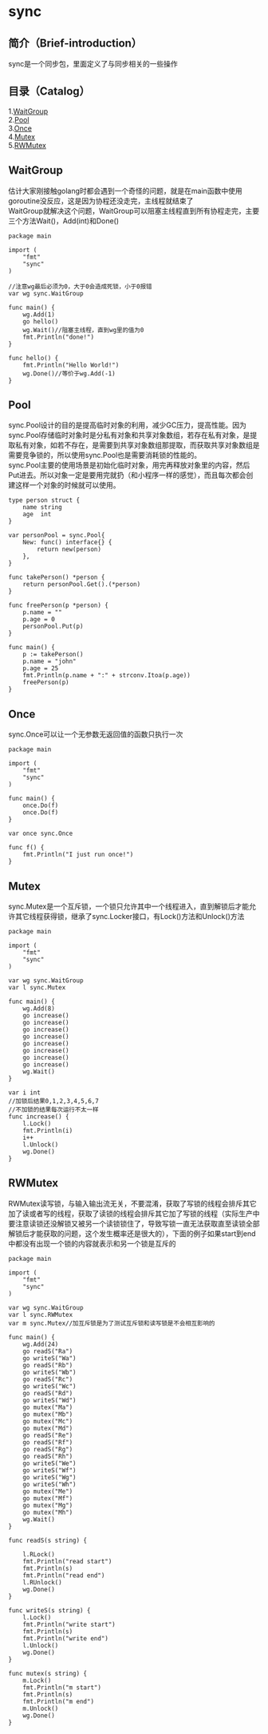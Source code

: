 # sync
## 简介（Brief-introduction）
sync是一个同步包，里面定义了与同步相关的一些操作
## 目录（Catalog）
1.[WaitGroup](#waitgroup)</br>
2.[Pool](#pool)</br>
3.[Once](#once)</br>
4.[Mutex](#mutex)</br>
5.[RWMutex](#rwmutex)
## WaitGroup
估计大家刚接触golang时都会遇到一个奇怪的问题，就是在main函数中使用goroutine没反应，这是因为协程还没走完，主线程就结束了</br>
WaitGroup就解决这个问题，WaitGroup可以阻塞主线程直到所有协程走完，主要三个方法Wait()，Add(int)和Done()
```
package main

import (
	"fmt"
	"sync"
)

//注意wg最后必须为0，大于0会造成死锁，小于0报错
var wg sync.WaitGroup

func main() {
	wg.Add(1)
	go hello()
	wg.Wait()//阻塞主线程，直到wg里的值为0
	fmt.Println("done!")
}

func hello() {
	fmt.Println("Hello World!")
	wg.Done()//等价于wg.Add(-1)
}

```
## Pool
sync.Pool设计的目的是提高临时对象的利用，减少GC压力，提高性能。因为sync.Pool存储临时对象时是分私有对象和共享对象数组，若存在私有对象，是提取私有对象，如若不存在，是需要到共享对象数组那提取，而获取共享对象数组是需要竞争锁的，所以使用sync.Pool也是需要消耗锁的性能的。</br>
sync.Pool主要的使用场景是初始化临时对象，用完再释放对象里的内容，然后Put进去。所以对象一定是要用完就扔（和小程序一样的感觉），而且每次都会创建这样一个对象的时候就可以使用。
```
type person struct {
	name string
	age  int
}

var personPool = sync.Pool{
	New: func() interface{} {
		return new(person)
	},
}

func takePerson() *person {
	return personPool.Get().(*person)
}

func freePerson(p *person) {
	p.name = ""
	p.age = 0
	personPool.Put(p)
}

func main() {
	p := takePerson()
	p.name = "john"
	p.age = 25
	fmt.Println(p.name + ":" + strconv.Itoa(p.age))
	freePerson(p)
}
```
## Once
sync.Once可以让一个无参数无返回值的函数只执行一次
```
package main

import (
	"fmt"
	"sync"
)

func main() {
	once.Do(f)
	once.Do(f)
}

var once sync.Once

func f() {
	fmt.Println("I just run once!")
}
```
## Mutex
sync.Mutex是一个互斥锁，一个锁只允许其中一个线程进入，直到解锁后才能允许其它线程获得锁，继承了sync.Locker接口，有Lock()方法和Unlock()方法
```
package main

import (
	"fmt"
	"sync"
)

var wg sync.WaitGroup
var l sync.Mutex

func main() {
	wg.Add(8)
	go increase()
	go increase()
	go increase()
	go increase()
	go increase()
	go increase()
	go increase()
	go increase()
	wg.Wait()
}

var i int
//加锁后结果0,1,2,3,4,5,6,7
//不加锁的结果每次运行不太一样
func increase() {
	l.Lock()
	fmt.Println(i)
	i++
	l.Unlock()
	wg.Done()
}

```
## RWMutex
RWMutex读写锁，与输入输出流无关，不要混淆，获取了写锁的线程会排斥其它加了读或者写的线程，获取了读锁的线程会排斥其它加了写锁的线程（实际生产中要注意读锁还没解锁又被另一个读锁锁住了，导致写锁一直无法获取直至读锁全部解锁后才能获取的问题，这个发生概率还是很大的），下面的例子如果start到end中都没有出现一个锁的内容就表示和另一个锁是互斥的
```
package main

import (
	"fmt"
	"sync"
)

var wg sync.WaitGroup
var l sync.RWMutex
var m sync.Mutex//加互斥锁是为了测试互斥锁和读写锁是不会相互影响的

func main() {
	wg.Add(24)
	go readS("Ra")
	go writeS("Wa")
	go readS("Rb")
	go writeS("Wb")
	go readS("Rc")
	go writeS("Wc")
	go readS("Rd")
	go writeS("Wd")
	go mutex("Ma")
	go mutex("Mb")
	go mutex("Mc")
	go mutex("Md")
	go readS("Re")
	go readS("Rf")
	go readS("Rg")
	go readS("Rh")
	go writeS("We")
	go writeS("Wf")
	go writeS("Wg")
	go writeS("Wh")
	go mutex("Me")
	go mutex("Mf")
	go mutex("Mg")
	go mutex("Mh")
	wg.Wait()
}

func readS(s string) {

	l.RLock()
	fmt.Println("read start")
	fmt.Println(s)
	fmt.Println("read end")
	l.RUnlock()
	wg.Done()
}

func writeS(s string) {
	l.Lock()
	fmt.Println("write start")
	fmt.Println(s)
	fmt.Println("write end")
	l.Unlock()
	wg.Done()
}

func mutex(s string) {
	m.Lock()
	fmt.Println("m start")
	fmt.Println(s)
	fmt.Println("m end")
	m.Unlock()
	wg.Done()
}

```
